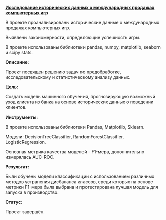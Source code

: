 **[Исследование исторических данных о международных продажах компьютерных игр](https://github.com/AnnaTrampa/Portfolio/blob/main/Game_Sales_DA/Game_Sales_DA.ipynb)**



В проекте проанализированы исторические данные о международных продажах компьютерных игр.

Выявлены закономерности, определяющие успешность игры.

В проекте использованы библиотеки pandas, numpy, matplotlib, seaborn и scipy stats.

**Описание:**

Проект посвящен решению задач по предобработке, исследовательскому и статистическому анализу данных.

**Цель:**

Создать модель машинного обучения, прогнозирующую возможный уход клиента из банка на основе исторических данных о поведении клиентов.

**Инструменты:**

В проекте использованы библиотеки Pandas, Matplotlib, Sklearn.

Модели: DecisionTreeClassifier, RandomForestClassifier, LogisticRegression.

Основная метрика качества моделей - F1-мера, дополнительно измерялась AUC-ROC.

**Результат:**

Были обучены модели классификации с использованием различных методов устранения дисбаланса классов, среди которых на основе метрики F1-мера была выбрана и протестирована лучшая модель для запуска в производство. 

**Статус:**

Проект завершён.
